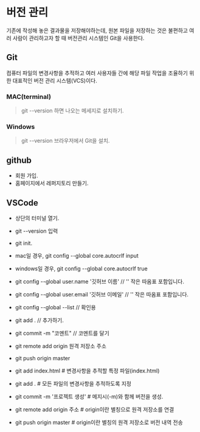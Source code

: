# 버전 관리

기존에 작성해 놓은 결과물을 저장해야하는데, 원본 파일을 저장하는 것은 불편하고 여러 사람이 관리하고자 할 때 버전관리 시스템인 Git을 사용한다.


## Git
컴퓨터 파일의 변경사항을 추적하고 여러 사용자들 간에 해당 파일 작업을 조율하기 위한 대표적인 버전 관리 시스템(VCS)이다.


### MAC(terminal)
> git --version
하면 나오는 메세지로 설치하기.

### Windows
> git --version
브라우저에서 Git을 설치.

## github
- 회원 가입.
- 홈페이지에서 레퍼지토리 만들기.


## VSCode

- 상단의 터미널 열기.
- git --version 입력
- git init.
- mac일 경우, git config --global core.autocrlf input
- windows일 경우, git config --global core.autocrlf true
- git config --global user.name '깃허브 이름' // '' 작은 따옴표 포함입니다.
- git config --global user.email '깃허브 이메일' // '' 작은 따옴표 포함입니다.
- git config --global --list // 확인용
- git add . // 추가하기.
- git commit -m "코멘트" // 코멘트를 달기
- git remote add origin 원격 저장소 주소
- git push origin master


- git add index.html # 변경사항을 추적할 특정 파일(index.html) 
- git add . # 모든 파일의 변경사항을 추적하도록 지정
- git commit -m '프로젝트 생성' # 메지시(-m)와 함께 버전을 생성.
- git remote add origin 주소 # origin이란 별칭으로 원격 저장소를 연결
- git push origin master # origin이란 별칭의 원격 저장소로 버전 내역 전송